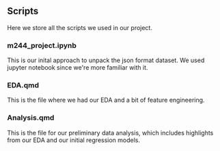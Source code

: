 ## Scripts
Here we store all the scripts we used in our project.

### m244_project.ipynb
This is our inital approach to unpack the json format dataset. We used jupyter notebook since we're more familiar with it.

### EDA.qmd
This is the file where we had our EDA and a bit of feature engineering.

### Analysis.qmd
This is the file for our preliminary data analysis, which includes highlights from our EDA and our initial regression models.
